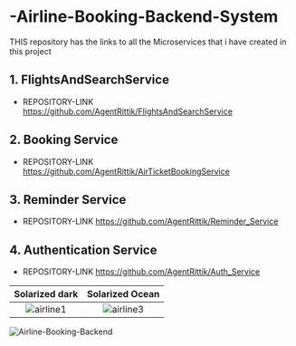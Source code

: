 # -Airline-Booking-Backend-System
THIS repository has the links to all the Microservices that i have created in this project 

## 1. FlightsAndSearchService

- REPOSITORY-LINK
https://github.com/AgentRittik/FlightsAndSearchService

## 2. Booking Service

- REPOSITORY-LINK
https://github.com/AgentRittik/AirTicketBookingService

## 3. Reminder Service

- REPOSITORY-LINK
https://github.com/AgentRittik/Reminder_Service

## 4. Authentication Service

- REPOSITORY-LINK
https://github.com/AgentRittik/Auth_Service

Solarized dark             |  Solarized Ocean
:-------------------------:|:-------------------------:
![airline1](https://github.com/AgentRittik/-Airline-Booking-Backend-System/assets/109760373/c7167f90-2534-4e33-9bca-c832eb4e10d2) |  ![airline3](https://github.com/AgentRittik/-Airline-Booking-Backend-System/assets/109760373/adcbfef1-3980-4543-a180-232998048c1f)


![Airline-Booking-Backend](https://github.com/AgentRittik/-Airline-Booking-Backend-System/assets/109760373/10af20cf-95a5-4f88-833d-e8062e41d17a)
